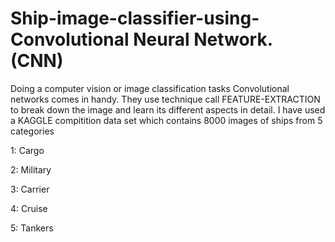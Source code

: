 # Ship-image-classifier-using-Convolutional Neural Network. (CNN)
Doing a computer vision or image classification tasks Convolutional networks comes in handy. They use technique call FEATURE-EXTRACTION to break down the image and learn its different aspects in detail. 
I have used a KAGGLE compitition data set which contains 8000 images of ships from 5 categories 

1: Cargo  

2: Military

3: Carrier

4: Cruise

5: Tankers 
